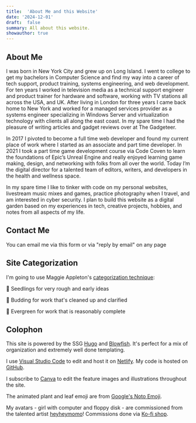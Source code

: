 ```yaml
---
title:  'About Me and this Website'
date: '2024-12-01'
draft:  false
summary: All about this website.
showauthor: true
---
```


## About Me

I was born in New York City and grew up on Long Island. I went to college to get my bachelors in Computer Science and find my way into a career of tech support, product training, systems engineering, and web development. For ten years I worked in television media as a technical support engineer and product trainer for hardware and software, working with TV stations all across the USA, and UK. After living in London for three years I came back home to New York and worked for a managed services provider as a systems engineer specializing in Windows Server and virtualization technology with clients all along the east coast. In my spare time I had the pleasure of writing articles and gadget reviews over at The Gadgeteer.

In 2017 I pivoted to become a full time web developer and found my current place of work where I started as an associate and part time developer. In 2021 I took a part time game development course via Code Coven to learn the foundations of Epic’s Unreal Engine and really enjoyed learning game making, design, and networking with folks from all over the world. Today I’m the digital director for a talented team of editors, writers, and developers in the health and wellness space.

In my spare time I like to tinker with code on my personal websites, livestream music mixes and games, practice photography when I travel, and am interested in cyber security. I plan to build this website as a digital garden based on my experiences in tech, creative projects, hobbies, and notes from all aspects of my life.

## Contact Me

You can email me via this form or via "reply by email" on any page

<script data-letterbirduser="binarydigit" data-showheader="true" src="https://letterbird.co/embed/v1.js"></script>


## Site Categorization

I'm going to use Maggie Appleton's [categorization technique](https://maggieappleton.com/garden-history#:~:text=This%20could%20be%20with%20a%20simple%20categorisation%20system.%20I%20personally%20use%20an%20overly%20horticultural%20metaphor):

🌱 Seedlings for very rough and early ideas

🌿 Budding for work that's cleaned up and clarified

🌳 Evergreen for work that is reasonably complete

## Colophon

This site is powered by the SSG [Hugo](https://gohugo.io) and [Blowfish](https://blowfish.page). It's perfect for a mix of organization and extremely well done templating. 

I use [Visual Studio Code](https://code.visualstudio.com/) to edit and host it on [Netlify](https://www.netlify.com/). My code is hosted on [GitHub](https://github.com/bndgt/garden/).

I subscribe to [Canva](https://canva.com) to edit the feature images and illustrations throughout the site.

The animated plant and leaf emoji are from [Google's Noto Emoji](https://googlefonts.github.io/noto-emoji-animation/).

My avatars - girl with computer and floppy disk - are commissioned from the talented artist [heyheymomo](http://www.heyheymomo.com/)! Commissions done via [Ko-fi shop](https://ko-fi.com/heyheymomo). 